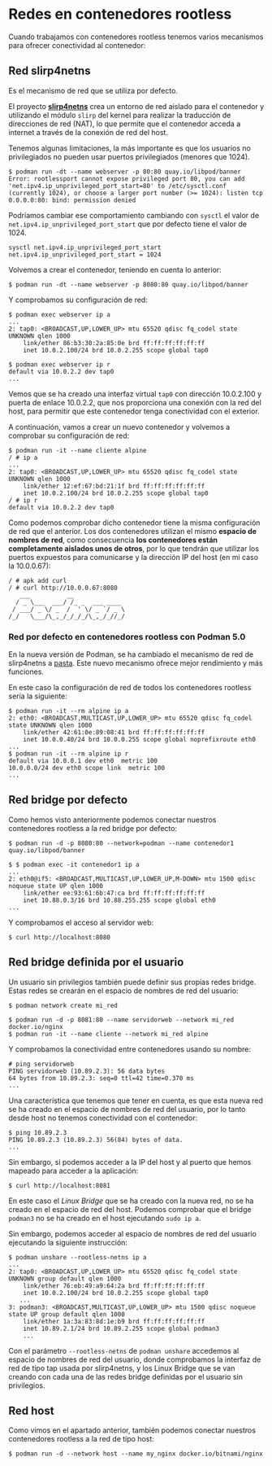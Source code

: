 # Redes en contenedores rootless

Cuando trabajamos con contenedores rootless tenemos varios mecanismos para ofrecer conectividad al contenedor:

## Red slirp4netns

Es el mecanismo de red que se utiliza por defecto. 

El proyecto [**slirp4netns**](https://github.com/rootless-containers/slirp4netns) crea un entorno de red aislado para el contenedor y utilizando el módulo `slirp` del kernel para realizar la traducción de direcciones de red (NAT), lo que permite que el contenedor acceda a internet a través de la conexión de red del host.

Tenemos algunas limitaciones, la más importante es que los usuarios no privilegiados no pueden usar puertos privilegiados (menores que 1024). 

```
$ podman run -dt --name webserver -p 80:80 quay.io/libpod/banner
Error: rootlessport cannot expose privileged port 80, you can add 'net.ipv4.ip_unprivileged_port_start=80' to /etc/sysctl.conf (currently 1024), or choose a larger port number (>= 1024): listen tcp 0.0.0.0:80: bind: permission denied
```

Podríamos cambiar ese comportamiento cambiando con `sysctl` el valor de `net.ipv4.ip_unprivileged_port_start` que por defecto tiene el valor de 1024.

```
sysctl net.ipv4.ip_unprivileged_port_start
net.ipv4.ip_unprivileged_port_start = 1024
```

Volvemos a crear el contenedor, teniendo en cuenta lo anterior:

```
$ podman run -dt --name webserver -p 8080:80 quay.io/libpod/banner
```

Y comprobamos su configuración de red:

```
$ podman exec webserver ip a
...
2: tap0: <BROADCAST,UP,LOWER_UP> mtu 65520 qdisc fq_codel state UNKNOWN qlen 1000
    link/ether 86:b3:30:2a:85:0e brd ff:ff:ff:ff:ff:ff
    inet 10.0.2.100/24 brd 10.0.2.255 scope global tap0

$ podman exec webserver ip r
default via 10.0.2.2 dev tap0 
...
```
Vemos que se ha creado una interfaz virtual `tap0` con dirección 10.0.2.100 y puerta de enlace 10.0.2.2, que nos proporciona una conexión con la red del host, para permitir que este contenedor tenga conectividad con el exterior.

A continuación, vamos a crear un nuevo contenedor y volvemos a comprobar su configuración de red:

```
$ podman run -it --name cliente alpine
/ # ip a
...
2: tap0: <BROADCAST,UP,LOWER_UP> mtu 65520 qdisc fq_codel state UNKNOWN qlen 1000
    link/ether 12:ef:67:bd:21:1f brd ff:ff:ff:ff:ff:ff
    inet 10.0.2.100/24 brd 10.0.2.255 scope global tap0
/ # ip r
default via 10.0.2.2 dev tap0 
```

Como podemos comprobar dicho contenedor tiene la misma configuración de red que el anterior. Los dos contenedores utilizan el mismo **espacio de nombres de red**, como consecuencia **los contenedores están completamente aislados unos de otros**, por lo que tendrán que utilizar los puertos expuestos para comunicarse y la dirección IP del host (en mi caso la 10.0.0.67):

```
/ # apk add curl
/ # curl http://10.0.0.67:8080
   ___          __              
  / _ \___  ___/ /_ _  ___ ____ 
 / ___/ _ \/ _  /  ' \/ _ `/ _ \
/_/   \___/\_,_/_/_/_/\_,_/_//_/
```

### Red por defecto en contenedores rootless con Podman 5.0

En la nueva versión de Podman, se ha cambiado el mecanismo de red de slirp4netns a [pasta](https://passt.top/passt/about/#pasta-pack-a-subtle-tap-abstraction). Este nuevo mecanismo ofrece mejor rendimiento y más funciones.

En este caso la configuración de red de todos los contenedores rootless sería la siguiente:

```
$ podman run -it --rm alpine ip a
2: eth0: <BROADCAST,MULTICAST,UP,LOWER_UP> mtu 65520 qdisc fq_codel state UNKNOWN qlen 1000
    link/ether 42:61:0e:89:08:41 brd ff:ff:ff:ff:ff:ff
    inet 10.0.0.40/24 brd 10.0.0.255 scope global noprefixroute eth0
...
$ podman run -it --rm alpine ip r
default via 10.0.0.1 dev eth0  metric 100 
10.0.0.0/24 dev eth0 scope link  metric 100 
...
```

## Red bridge por defecto

Como hemos visto anteriormente podemos conectar nuestros contenedores rootless a la red bridge por defecto:

```
$ podman run -d -p 8080:80 --network=podman --name contenedor1 quay.io/libpod/banner

$ $ podman exec -it contenedor1 ip a
...
2: eth0@if5: <BROADCAST,MULTICAST,UP,LOWER_UP,M-DOWN> mtu 1500 qdisc noqueue state UP qlen 1000
    link/ether ee:93:61:6b:47:ca brd ff:ff:ff:ff:ff:ff
    inet 10.88.0.3/16 brd 10.88.255.255 scope global eth0
...
```

Y comprobamos el acceso al servidor web:

```
$ curl http://localhost:8080
```

## Red bridge definida por el usuario

Un usuario sin privilegios también puede definir sus propias redes bridge. Estas redes se crearán en el espacio de nombres de red del usuario:

```
$ podman network create mi_red

$ podman run -d -p 8081:80 --name servidorweb --network mi_red docker.io/nginx
$ podman run -it --name cliente --network mi_red alpine
```

Y comprobamos la conectividad entre contenedores usando su nombre:

```
# ping servidorweb
PING servidorweb (10.89.2.3): 56 data bytes
64 bytes from 10.89.2.3: seq=0 ttl=42 time=0.370 ms
...
```
Una característica que tenemos que tener en cuenta, es que esta nueva red se ha creado en el espacio de nombres de red del usuario, por lo tanto desde host no tenemos conectividad con el contenedor:

```
$ ping 10.89.2.3
PING 10.89.2.3 (10.89.2.3) 56(84) bytes of data.
...
```

Sin embargo, si podemos acceder a la IP del host y al puerto que hemos mapeado para acceder a la aplicación:

```
$ curl http://localhost:8081
```

En este caso el *Linux Bridge* que se ha creado con la nueva red, no se ha creado en el espacio de red del host. Podemos comprobar que el bridge `podman3` no se ha creado en el host ejecutando `sudo ip a`.

Sin embargo, podemos acceder al espacio de nombres de red del usuario ejecutando la siguiente instrucción:

```
$ podman unshare --rootless-netns ip a
...
2: tap0: <BROADCAST,UP,LOWER_UP> mtu 65520 qdisc fq_codel state UNKNOWN group default qlen 1000
    link/ether 76:eb:49:a9:64:2a brd ff:ff:ff:ff:ff:ff
    inet 10.0.2.100/24 brd 10.0.2.255 scope global tap0
   ...
3: podman3: <BROADCAST,MULTICAST,UP,LOWER_UP> mtu 1500 qdisc noqueue state UP group default qlen 1000
    link/ether 1a:3a:83:8d:1e:b9 brd ff:ff:ff:ff:ff:ff
    inet 10.89.2.1/24 brd 10.89.2.255 scope global podman3
    ...
```

Con el parámetro `--rootless-netns` de `podman unshare` accedemos al espacio de nombres de red del usuario, donde comprobamos la interfaz de red de tipo tap usada por slirp4netns, y los Linux Bridge que se van creando con cada una de las redes bridge definidas por el usuario sin privilegios.

## Red host

Como vimos en el apartado anterior, también podemos conectar nuestros contenedores rootless a la red de tipo host:

```
$ podman run -d --network host --name my_nginx docker.io/bitnami/nginx
```
